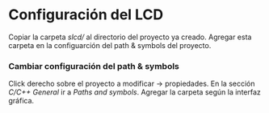# Configuración del LCD #

Copiar la carpeta *slcd/* al directorio del proyecto ya creado. Agregar esta carpeta en la configuarción del path & symbols del proyecto.

### Cambiar configuración del path & symbols ###

Click derecho sobre el proyecto a modificar -> propiedades. En la sección *C/C++ General* ir a *Paths and symbols*. Agregar la carpeta según la interfaz gráfica.
